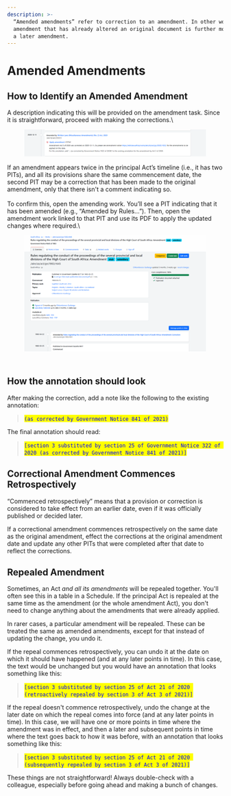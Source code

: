 ```yaml
---
description: >-
  “Amended amendments” refer to correction to an amendment. In other words, an
  amendment that has already altered an original document is further modified by
  a later amendment.
---
```


# Amended Amendments

## **How to Identify an Amended Amendment**

A description indicating this will be provided on the amendment task. Since it is straightforward, proceed with making the corrections.\


<figure><img src="../.gitbook/assets/image (303).png" alt=""><figcaption></figcaption></figure>

If an amendment appears twice in the principal Act’s timeline (i.e., it has two PITs), and all its provisions share the same commencement date, the second PIT may be a correction that has been made to the original amendment, only that there isn't a comment indicating so.\
\
To confirm this, open the amending work. You’ll see a PIT indicating that it has been amended (e.g., “Amended by Rules...”). Then, open the amendment work linked to that PIT and use its  PDF to apply the updated changes where required.\


<figure><img src="../.gitbook/assets/image (302).png" alt=""><figcaption></figcaption></figure>

\
**How the annotation should look**
----------------------------------

After making the correction, add a note like the following to the existing annotation:&#x20;

> <mark style="color:blue;">`(as corrected by Government Notice 841 of 2021)`</mark>

The final annotation should read:

> <mark style="color:blue;">`[section 3 substituted by section 25 of Government Notice 322 of 2020 (as corrected by Government Notice 841 of 2021)]`</mark>&#x20;

## **Correctional Amendment Commences Retrospectively**

“Commenced retrospectively” means that a provision or correction is considered to take effect from an earlier date, even if it was officially published or decided later.

If a correctional amendment commences retrospectively on the same date as the original amendment, effect the corrections at the original amendment date and update any other PITs that were completed after that date to reflect the corrections.

## **Repealed Amendment**

Sometimes, an Act _and all its amendments_ will be repealed together. You'll often see this in a table in a Schedule. If the principal Act is repealed at the same time as the amendment (or the whole amendment Act), you don't need to change anything about the amendments that were already applied.&#x20;

In rarer cases, a particular amendment will be repealed. These can be treated the same as amended amendments, except for that instead of updating the change, you undo it.&#x20;

If the repeal commences retrospectively, you can undo it at the date on which it should have happened (and at any later points in time). In this case, the text would be unchanged but you would have an annotation that looks something like this:

> <mark style="color:blue;">`[section 3 substituted by section 25 of Act 21 of 2020 (retroactively repealed by section 3 of Act 3 of 2021)]`</mark>&#x20;

If the repeal doesn't commence retrospectively, undo the change at the later date on which the repeal comes into force (and at any later points in time). In this case, we will have one or more points in time where the amendment was in effect, and then a later and subsequent points in time where the text goes back to how it was before, with an annotation that looks something like this:

> <mark style="color:blue;">`[section 3 substituted by section 25 of Act 21 of 2020 (subsequently repealed by section 3 of Act 3 of 2021)]`</mark>&#x20;

These things are not straightforward! Always double-check with a colleague, especially before going ahead and making a bunch of changes.
